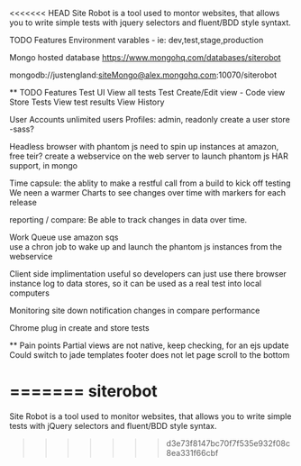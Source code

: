 <<<<<<< HEAD
Site Robot is a tool used to montor websites, that allows you to write simple 
tests with jquery selectors and fluent/BDD style syntaxt.

TODO Features
Environment varables - ie: dev,test,stage,production

Mongo hosted database
https://www.mongohq.com/databases/siterobot

mongodb://justengland:siteMongo@alex.mongohq.com:10070/siterobot

** TODO Features
Test UI 
    View all tests
    Test Create/Edit view - Code view
    Store Tests
    View test results
    View History

User Accounts
    unlimited users
    Profiles: admin, readonly
    create a user store -sass?
    
Headless browser with phantom js
    need to spin up instances at amazon, free teir?
    create a webservice on the web server to launch phantom js
    HAR support, in mongo
    
Time capsule: the ablity to make a restful call from a build to kick off testing
    We neen a warmer
    Charts to see changes over time with markers for each release  
    
reporting / compare:
    Be able to track changes in data over time.
    
Work Queue
    use amazon sqs        
    use a chron job to wake up and launch the phantom js instances from the webservice
    
Client side implimentation
    useful so developers can just use there browser instance
    log to data stores, so it can be used as a real test into local computers
    
Monitoring
    site down notification
    changes in compare
    performance
    
Chrome plug in
    create and store tests
    
** Pain points
Partial views are not native, 
keep checking, for an ejs update
Could switch to jade templates
footer does not let page scroll to the bottom
    
=======
siterobot
=========

Site Robot is a tool used to monitor websites, that allows you to write simple  tests with jQuery selectors and fluent/BDD style syntax.
>>>>>>> d3e73f8147bc70f7f535e932f08c8ea331f66cbf
